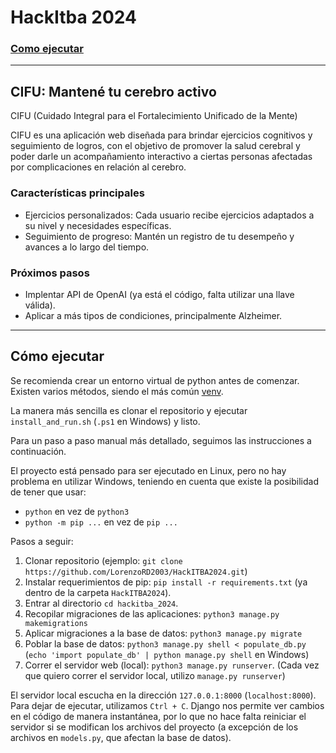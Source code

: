 # HackItba 2024

### [Como ejecutar](#como-ejecutar)
----------
## CIFU: Mantené tu cerebro activo
CIFU (Cuidado Integral para el Fortalecimiento Unificado de la Mente)

CIFU es una aplicación web diseñada para brindar ejercicios cognitivos y seguimiento de logros, con el objetivo de promover la salud cerebral y poder darle un acompañamiento interactivo a ciertas personas afectadas por complicaciones en relación al cerebro.

### Características principales
* Ejercicios personalizados: Cada usuario recibe ejercicios adaptados a su nivel y necesidades específicas.
* Seguimiento de progreso: Mantén un registro de tu desempeño y avances a lo largo del tiempo.

### Próximos pasos
- Implentar API de OpenAI (ya está el código, falta utilizar una llave válida).
- Aplicar a más tipos de condiciones, principalmente Alzheimer.
----------
## Cómo ejecutar
Se recomienda crear un entorno virtual de python antes de comenzar. Existen varios métodos, siendo el más común
[venv](https://docs.python.org/3/library/venv.html).

La manera más sencilla es clonar el repositorio y ejecutar `install_and_run.sh` (`.ps1` en Windows) y listo.

Para un paso a paso manual más detallado, seguimos las instrucciones a continuación.

El proyecto está pensado para ser ejecutado en Linux, pero no hay problema en utilizar Windows, teniendo en
cuenta que existe la posibilidad de tener que usar:
- `python` en vez de `python3`
- `python -m pip ...` en vez de `pip ...`

Pasos a seguir:
1. Clonar repositorio (ejemplo: `git clone https://github.com/LorenzoRD2003/HackITBA2024.git`)
2. Instalar requerimientos de pip: `pip install -r requirements.txt` (ya dentro de la carpeta `HackITBA2024`).
3. Entrar al directorio `cd hackitba_2024`.
4. Recopilar migraciones de las aplicaciones: `python3 manage.py makemigrations`
5. Aplicar migraciones a la base de datos: `python3 manage.py migrate`
6. Poblar la base de datos: `python3 manage.py shell < populate_db.py` (`echo 'import populate_db' | python manage.py shell` en Windows)
7. Correr el servidor web (local): `python3 manage.py runserver`.
(Cada vez que quiero correr el servidor local, utilizo `manage.py runserver`)

El servidor local escucha en la dirección `127.0.0.1:8000` (`localhost:8000`).
Para dejar de ejecutar, utilizamos `Ctrl + C`.
Django nos permite ver cambios en el código de manera instantánea, por lo que no hace falta reiniciar el servidor si se modifican los archivos del proyecto (a excepción de los archivos en `models.py`, que afectan la base de datos).